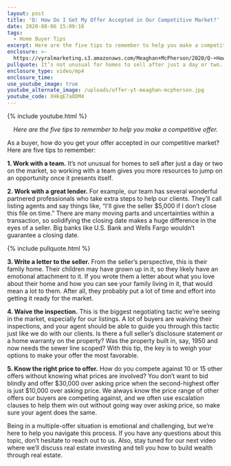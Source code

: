 ```yaml
---
layout: post
title: 'Q: How Do I Get My Offer Accepted in Our Competitive Market?'
date: 2020-08-06 15:09:18
tags:
  - Home Buyer Tips
excerpt: Here are the five tips to remember to help you make a competitive offer.
enclosure: >-
  https://vyralmarketing.s3.amazonaws.com/Meaghan+McPherson/2020/Q-+How+Do+I+Get+My+Offer+Accepted+in+Our+Competitive+Market_.mp4
pullquote: It’s not unusual for homes to sell after just a day or two.
enclosure_type: video/mp4
enclosure_time:
use_youtube_image: true
youtube_alternate_image: /uploads/offer-yt-meaghan-mcpherson.jpg
youtube_code: XHkqE7aODM4
---
```


{% include youtube.html %}

<p style="text-align:center"><em>Here are the five tips to remember to help you make a competitive offer.</em></p>

As a buyer, how do you get your offer accepted in our competitive market? Here are five tips to remember:

**1. Work with a team.** It’s not unusual for homes to sell after just a day or two on the market, so working with a team gives you more resources to jump on an opportunity once it presents itself.&nbsp;

**2. Work with a great lender.** For example, our team has several wonderful partnered professionals who take extra steps to help our clients. They’ll call listing agents and say things like, “I'll give the seller $5,000 if I don’t close this file on time.” There are many moving parts and uncertainties within a transaction, so solidifying the closing date makes a huge difference in the eyes of a seller. Big banks like U.S. Bank and Wells Fargo wouldn’t guarantee a closing date.&nbsp;

{% include pullquote.html %}

**3. Write a letter to the seller.** From the seller’s perspective, this is their family home. Their children may have grown up in it, so they likely have an emotional attachment to it. If you wrote them a letter about what you love about their home and how you can see your family living in it, that would mean a lot to them. After all, they probably put a lot of time and effort into getting it ready for the market.

**4. Waive the inspection.** This is the biggest negotiating tactic we’re seeing in the market, especially for our listings. A lot of buyers are waiving their inspections, and your agent should be able to guide you through this tactic just like we do with our clients. Is there a full seller’s disclosure statement or a home warranty on the property? Was the property built in, say, 1950 and now needs the sewer line scoped? With this tip, the key is to weigh your options to make your offer the most favorable.&nbsp;

**5. Know the right price to offer.** How do you compete against 10 or 15 other offers without knowing what prices are involved? You don’t want to bid blindly and offer $30,000 over asking price when the second-highest offer is just $10,000 over asking price. We always know the price range of other offers our buyers are competing against, and we often use escalation clauses to help them win out without going way over asking price, so make sure your agent does the same.&nbsp;

Being in a multiple-offer situation is emotional and challenging, but we’re here to help you navigate this process. If you have any questions about this topic, don’t hesitate to reach out to us. Also, stay tuned for our next video where we’ll discuss real estate investing and tell you how to build wealth through real estate.